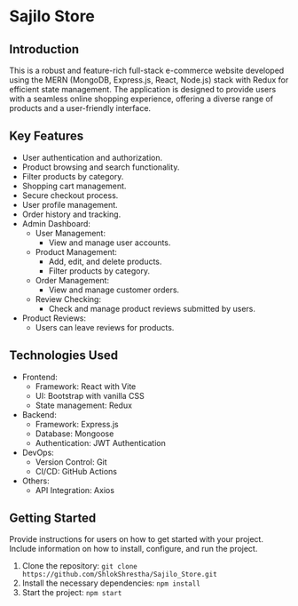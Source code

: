 # Sajilo Store 

## Introduction
This is a robust and feature-rich full-stack e-commerce website developed using the MERN (MongoDB, Express.js, React, Node.js) stack 
with Redux for efficient state management. The application is designed to provide users with a seamless online shopping experience, 
offering a diverse range of products and a user-friendly interface.


## Key Features
- User authentication and authorization.
- Product browsing and search functionality.
- Filter products by category.
- Shopping cart management.
- Secure checkout process.
- User profile management.
- Order history and tracking.
- Admin Dashboard:
  - User Management:
    - View and manage user accounts.
  - Product Management:
    - Add, edit, and delete products.
    - Filter products by category.
  - Order Management:
    - View and manage customer orders.
  - Review Checking:
    - Check and manage product reviews submitted by users.
- Product Reviews:
  - Users can leave reviews for products.

## Technologies Used
- Frontend:
  - Framework: React with Vite
  - UI: Bootstrap with vanilla CSS
  - State management: Redux
- Backend:
  - Framework: Express.js
  - Database: Mongoose
  - Authentication: JWT Authentication
- DevOps:
  - Version Control: Git
  - CI/CD: GitHub Actions
- Others:
  - API Integration: Axios

## Getting Started
Provide instructions for users on how to get started with your project. Include information on how to install, configure, and run the project.

1. Clone the repository: `git clone https://github.com/ShlokShrestha/Sajilo_Store.git`
2. Install the necessary dependencies: `npm install`
3. Start the project: `npm start`
